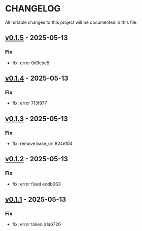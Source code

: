 # CHANGELOG 
All notable changes to this project will be documented in this file.
## [v0.1.5](https://github.com/carlitooos1223/gitate/tree/v0.1.5) - 2025-05-13

### Fix
* fix: error 0d9cbe5
## [v0.1.4](https://github.com/carlitooos1223/gitate/tree/v0.1.4) - 2025-05-13

### Fix
* fix: error 7f3f977
## [v0.1.3](https://github.com/carlitooos1223/gitate/tree/v0.1.3) - 2025-05-13

### Fix
* fix: remove base_url 824e104
## [v0.1.2](https://github.com/carlitooos1223/gitate/tree/v0.1.2) - 2025-05-13

### Fix
* fix: error fixed ecdb363
## [v0.1.1](https://github.com/carlitooos1223/gitate/tree/v0.1.1) - 2025-05-13

### Fix
* fix: error token b1a6726
